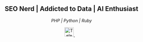 <h2 align="center">SEO Nerd | Addicted to Data | AI Enthusiast</h2>
<p align="center"><i>PHP | Python | Ruby</i><p>

<div align="center">
    <a href="https://t.me/wjhames">
        <img src="https://cdn-icons-png.flaticon.com/512/2111/2111646.png" alt="Telegram" height="30" width="30">
    </a> &nbsp;&nbsp;&nbsp;
</div>

